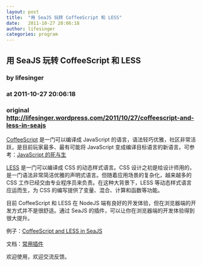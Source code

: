 ```yaml
---
layout: post
title:  "用 SeaJS 玩转 CoffeeScript 和 LESS"
date:   2011-10-27 20:06:18
author: lifesinger
categories: program
---
```


## 用 SeaJS 玩转 CoffeeScript 和 LESS
### by lifesinger
### at 2011-10-27 20:06:18
### original <http://lifesinger.wordpress.com/2011/10/27/coffeescript-and-less-in-seajs>

<p><a href="http://coffeescript.org/">CoffeeScript</a> 是一门可以编译成 JavaScript 的语言，语法轻巧优雅，社区非常活跃，是目前玩家最多、最有可能将 JavaScript 变成编译目标语言的新语言。可参考：<a href="http://lifesinger.wordpress.com/2011/06/27/javascript-is-dead-long-live-javascript/">JavaScript 的死与生</a></p>
<p><a href="http://lesscss.org/">LESS</a> 是一门可以编译成 CSS 的动态样式语言。CSS 设计之初是给设计师用的，是一门语法非常简洁优雅的声明式语言。但随着应用场景的复杂化，越来越多的 CSS 工作已经交由专业程序员来负责。在这种大背景下，LESS 等动态样式语言应运而生，为 CSS 的编写提供了变量、混合、计算和函数等功能。</p>
<p>目前 CoffeeScript 和 LESS 在 NodeJS 端有良好的开发体验，但在浏览器端的开发方式并不是很舒适。通过 SeaJS 的插件，可以让你在浏览器端的开发体验得到很大提升。</p>
<p>例子：<a href="http://seajs.org/docs/examples/coffee-and-less/">CoffeeScript and LESS in SeaJS</a></p>
<p>文档：<a href="https://github.com/seajs/seajs/issues/265">常用插件</a></p>
<p>欢迎使用，欢迎交流反馈。</p>
